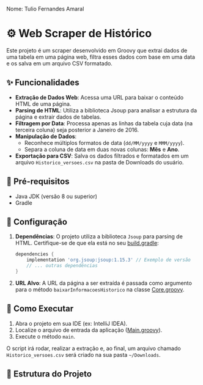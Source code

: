 Nome: Tulio Fernandes Amaral

# ⚙️ Web Scraper de Histórico

Este projeto é um scraper desenvolvido em Groovy que extrai dados de uma tabela em uma página web, filtra esses dados com base em uma data e os salva em um arquivo CSV formatado.

## ✨ Funcionalidades

-   **Extração de Dados Web**: Acessa uma URL para baixar o conteúdo HTML de uma página.
-   **Parsing de HTML**: Utiliza a biblioteca Jsoup para analisar a estrutura da página e extrair dados de tabelas.
-   **Filtragem por Data**: Processa apenas as linhas da tabela cuja data (na terceira coluna) seja posterior a Janeiro de 2016.
-   **Manipulação de Dados**:
    -   Reconhece múltiplos formatos de data (`dd/MM/yyyy` e `MMM/yyyy`).
    -   Separa a coluna de data em duas novas colunas: **Mês** e **Ano**.
-   **Exportação para CSV**: Salva os dados filtrados e formatados em um arquivo `Historico_versoes.csv` na pasta de Downloads do usuário.

## 🚀 Pré-requisitos

-   Java JDK (versão 8 ou superior)
-   Gradle

## 🔧 Configuração

1.  **Dependências**: O projeto utiliza a biblioteca `Jsoup` para parsing de HTML. Certifique-se de que ela está no seu [build.gradle](cci:7://file:///Users/tuliofernandesamaral/IdeaProjects/untitled1/build.gradle:0:0-0:0):

    ```groovy
    dependencies {
        implementation 'org.jsoup:jsoup:1.15.3' // Exemplo de versão
        // ... outras dependências
    }
    ```

2.  **URL Alvo**: A URL da página a ser extraída é passada como argumento para o método `baixarInformacoesHistorico` na classe [Core.groovy](cci:7://file:///Users/tuliofernandesamaral/IdeaProjects/untitled1/src/main/groovy/Core.groovy:0:0-0:0).

## 🏃 Como Executar

1.  Abra o projeto em sua IDE (ex: IntelliJ IDEA).
2.  Localize o arquivo de entrada da aplicação ([Main.groovy](cci:7://file:///Users/tuliofernandesamaral/IdeaProjects/untitled1/src/main/groovy/Main.groovy:0:0-0:0)).
3.  Execute o método `main`.

O script irá rodar, realizar a extração e, ao final, um arquivo chamado `Historico_versoes.csv` será criado na sua pasta `~/Downloads`.

## 📂 Estrutura do Projeto

